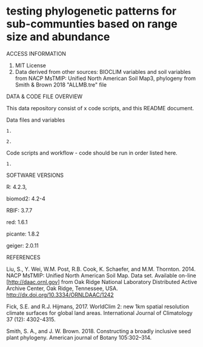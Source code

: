 # testing phylogenetic patterns for sub-communties based on range size and abundance 

ACCESS INFORMATION
1. MIT License
2. Data derived from other sources: BIOCLIM variables and soil variables from NACP MsTMIP: Unified North American Soil Map3, phylogeny from Smith & Brown 2018 "ALLMB.tre" file


DATA & CODE FILE OVERVIEW

This data repository consist of x code scripts, and this README document.


Data files and variables 

    1. 
    
    2. 


Code scripts and workflow - code should be run in order listed here. 

    1. 


SOFTWARE VERSIONS

R: 4.2.3,

biomod2: 4.2-4

RBIF: 3.7.7

red: 1.6.1

picante: 1.8.2

geiger: 2.0.11


REFERENCES

Liu, S., Y. Wei, W.M. Post, R.B. Cook, K. Schaefer, and M.M. Thornton. 2014. NACP MsTMIP: Unified North American Soil Map. Data set. Available on-line [http://daac.ornl.gov] from Oak Ridge National Laboratory Distributed Active Archive Center, Oak Ridge, Tennessee, USA. http://dx.doi.org/10.3334/ORNLDAAC/1242

Fick, S.E. and R.J. Hijmans, 2017. WorldClim 2: new 1km spatial resolution climate surfaces for global land areas. International Journal of Climatology 37 (12): 4302-4315.

Smith, S. A., and J. W. Brown. 2018. Constructing a broadly inclusive seed plant phylogeny. American journal of Botany 105:302–314.


 
